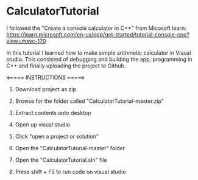 # CalculatorTutorial

I followed the "Create a console calculator in C++" from Micosoft learn: https://learn.microsoft.com/en-us/cpp/get-started/tutorial-console-cpp?view=msvc-170

In this tutorial I learned how to make simple arithmetic calculator in Visual studio. This consisted
of debugging and building the app, programming in C++ and finally uploading the project to Github.

<===== INSTRUCTIONS =====>

1. Download project as zip

2. Browse for the folder called "CalculatorTutorial-master.zip"

3. Extract contents onto desktop

4. Open up visual studio

5. Click "open a project or solution"

6. Open the "CalculatorTutorial-master" folder

7. Open the "CalculatorTutorial.sln" file

8. Press shift + F5 to run code on visual studio


